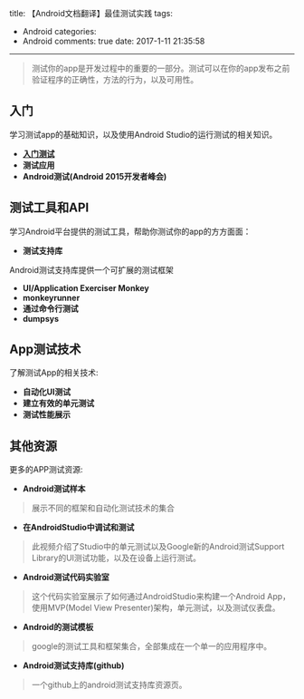 title: 【Android文档翻译】最佳测试实践
tags:
  - Android
categories:
  - Android
comments: true
date: 2017-1-11 21:35:58
---

> 测试你的app是开发过程中的重要的一部分。测试可以在你的app发布之前验证程序的正确性，方法的行为，以及可用性。

## 入门

学习测试app的基础知识，以及使用Android Studio的运行测试的相关知识。

- **[入门测试](/2017/01/11/【Android文档翻译】入门测试/)**
- **测试应用**
- **Android测试(Android 2015开发者峰会)**

## 测试工具和API

学习Android平台提供的测试工具，帮助你测试你的app的方方面面：

- **测试支持库**

Android测试支持库提供一个可扩展的测试框架

- **UI/Application Exerciser Monkey**
- **monkeyrunner**
- **通过命令行测试**
- **dumpsys**

## App测试技术

了解测试App的相关技术:

- **自动化UI测试**
- **建立有效的单元测试**
- **测试性能展示**

## 其他资源

更多的APP测试资源:

- **Android测试样本**

> 展示不同的框架和自动化测试技术的集合

- **在AndroidStudio中调试和测试**

> 此视频介绍了Studio中的单元测试以及Google新的Android测试Support Library的UI测试功能，以及在设备上运行测试。

- **Android测试代码实验室**

> 这个代码实验室展示了如何通过AndroidStudio来构建一个Android App，使用MVP(Model View Presenter)架构，单元测试，以及测试仪表盘。

- **Android的测试模板**

> google的测试工具和框架集合，全部集成在一个单一的应用程序中。

- **Android测试支持库(github)**

> 一个github上的android测试支持库资源页。


